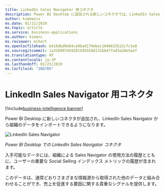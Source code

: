 ```yaml
---
title: LinkedIn Sales Navigator 用コネクタ
description: Power BI Desktop に追加される新しいコネクタでは、LinkedIn Sales Navigator から組織のデータをインポートできます。
author: kimmanis
ms.date: 01/21/2019
ms.topic: article
ms.service: business-applications
ms.author: kimani
ms.reviewer: mihart
ms.openlocfilehash: b416dbd9e84ca9bad179ebac1046615522cfc1e8
ms.sourcegitcommit: 1a326997459281936558d131b647fad3a28e5aef
ms.translationtype: HT
ms.contentlocale: ja-JP
ms.lasthandoff: 01/23/2019
ms.locfileid: "286705"
---
```

# <a name="connector-for-linkedin-sales-navigator"></a>LinkedIn Sales Navigator 用コネクタ 
[!include[business-intelligence banner](../../includes/business-intelligence.md)]



Power BI Desktop に新しいコネクタが追加され、LinkedIn Sales Navigator から組織のデータをインポートできるようになります。

![LinkedIn Sales Navigator](media/connector-linkedin-sales-navigator-1.png "LinkedIn Sales Navigator")
<!-- picture -->
*Power BI Desktop での LinkedIn Sales Navigator コネクタ*

入手可能なデータには、組織による Sales Navigator の使用方法の履歴とともに、ユーザーの重要な Social Selling インデックス メトリックの履歴が含まれます。

このデータは、通常どおりさまざまな情報源から取得された他のデータと組み合わせることができ、売上を促進する要因に関する貴重なシグナルを提供します。
